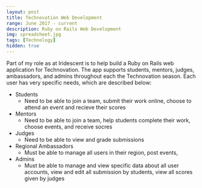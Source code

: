 ```yaml
---
layout: post
title: Technovation Web Development
range: June 2017 - current
description: Ruby on Rails Web Development
img: spreadsheet.jpg
tags: [Technology]
hidden: true
---
```


Part of my role as at Iridescent is to help build a Ruby on Rails web application for Technovation. The app supports students, mentors, judges, ambassadors, and admins throughout each the Technovation season. Each user has very specific needs, which are described below:

* Students
  * Need to be able to join a team, submit their work online, choose to attend an event and recieve their scores
* Mentors
  * Need to be able to join a team, help students complete their work, choose events, and receive socres
* Judges
  * Need to be able to view and grade submissions
* Regional Ambassadors
  * Must be able to manage all users in their region, post events,
* Admins
  * Must be able to manage and view specific data about all user accounts, view and edit all submission by students, view all scores given by judges

